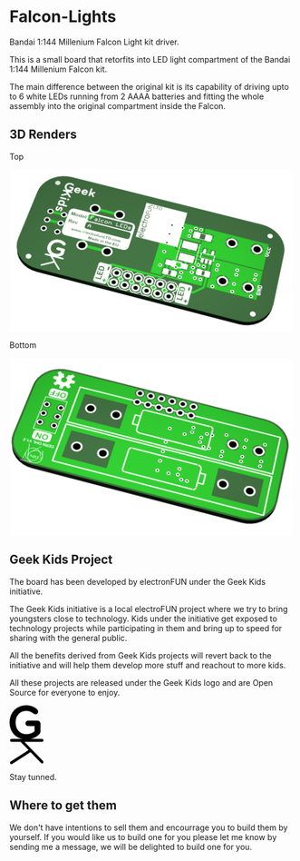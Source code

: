 # Falcon-Lights
Bandai 1:144 Millenium Falcon Light kit driver. 

This is a small board that retorfits into LED light compartment of the Bandai 1:144 Millenium Falcon kit.

The main difference between the original kit is its capability of driving upto to 6 white LEDs running from 2 AAAA batteries and fitting the whole assembly into the original compartment inside the Falcon.

## 3D Renders
Top

<img align="top" width=500 src="Artwork/Falcon%20Lights%20Top.png" />

Bottom

<img align="top" width=500 src="Artwork/Falcon%20Lights%20Bottom.png" />

## Geek Kids Project
The board has been developed by electronFUN under the Geek Kids initiative. 

The Geek Kids initiative is a local electroFUN project where we try to bring youngsters close to technology. Kids under the initiative get exposed to technology projects while participating in them and bring up to speed for sharing with the general public. 

All the benefits derived from Geek Kids projects will revert back to the initiative and will help them develop more stuff and reachout to more kids.

All these projects are released under the Geek Kids logo and are Open Source for everyone to enjoy. 

<img align="top" width=60 src="Artwork/GK.jpg" />

Stay tunned.

## Where to get them
We don't have intentions to sell them and encourrage you to build them by yourself. If you would like us to build one for you please let me know by sending me a message, we will be delighted to build one for you.
